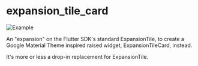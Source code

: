# expansion_tile_card

![Example](https://raw.githubusercontent.com/Skylled/expansion_tile_card/master/assets/example.gif)

An "expansion" on the Flutter SDK's standard ExpansionTile, to create a
Google Material Theme inspired raised widget, ExpansionTileCard, instead.

It's more or less a drop-in replacement for ExpansionTile.
